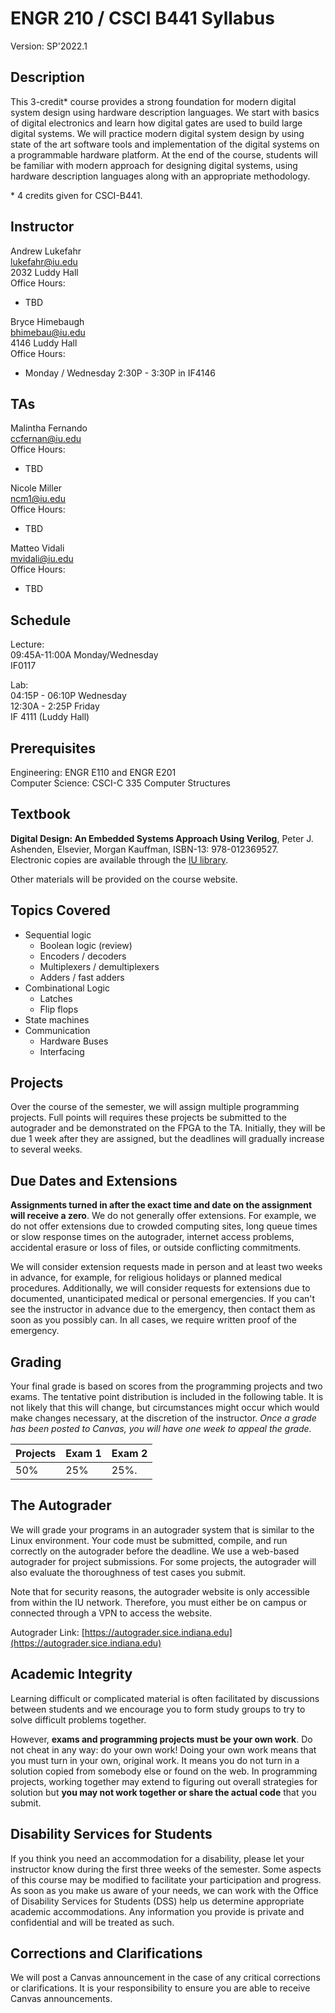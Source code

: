 # ENGR 210 / CSCI B441 Syllabus

Version: SP'2022.1

## Description

This 3-credit* course provides a strong foundation for modern digital system
design using hardware description languages. We start with basics of digital
electronics and learn how digital gates are used to build large digital systems.
We will practice modern digital system design by using state of the art software
tools and implementation of the digital systems on a programmable hardware
platform. At the end of the course, students will be familiar with modern
approach for designing digital systems, using hardware description languages
along with an appropriate methodology.

\* 4 credits given for CSCI-B441.

## Instructor

Andrew Lukefahr\
lukefahr@iu.edu\
2032 Luddy Hall\
Office Hours:
 - TBD

Bryce Himebaugh\
bhimebau@iu.edu\
4146 Luddy Hall\
Office Hours:
 - Monday / Wednesday 2:30P - 3:30P in IF4146
 
## TAs

Malintha Fernando\
ccfernan@iu.edu\
Office Hours:
 - TBD

Nicole Miller\
ncm1@iu.edu\
Office Hours:
 - TBD

Matteo Vidali\
mvidali@iu.edu\
Office Hours:
 - TBD

## Schedule

Lecture:  
09:45A-11:00A Monday/Wednesday\
IF0117

Lab:\
04:15P - 06:10P Wednesday\
12:30A - 2:25P Friday\
IF 4111 (Luddy Hall)   

## Prerequisites

Engineering: ENGR E110 and ENGR E201  
Computer Science: CSCI-C 335 Computer Structures  

## Textbook

**Digital Design: An Embedded Systems Approach Using Verilog**, Peter J. Ashenden,
Elsevier, Morgan Kauffman, ISBN-13: 978-012369527.\
Electronic copies are available through the [IU
library](https://iucat.iu.edu/catalog/14615095). 

Other materials will be provided on the course website.

## Topics Covered

* Sequential logic
  * Boolean logic (review)
  * Encoders / decoders
  * Multiplexers / demultiplexers
  * Adders / fast adders
* Combinational Logic
  * Latches 
  * Flip flops
* State machines
* Communication 
  * Hardware Buses
  * Interfacing

## Projects

Over the course of the semester, we will assign multiple programming projects.
Full points will requires these projects be submitted to the autograder and be
demonstrated on the FPGA to the TA. Initially, they will be due 1 week after
they are assigned, but the deadlines will gradually increase to several weeks.

## Due Dates and Extensions

**Assignments turned in after the exact time and date on the assignment will
receive a zero**. We do not generally offer extensions. For example, we do not
offer extensions due to crowded computing sites, long queue times or slow
response times on the autograder, internet access problems, accidental erasure
or loss of files, or outside conflicting commitments.

We will consider extension requests made in person and at least two weeks in
advance, for example, for religious holidays or planned medical procedures.
Additionally, we will consider requests for extensions due to documented,
unanticipated medical or personal emergencies. If you can't see the instructor
in advance due to the emergency, then contact them as soon as you possibly can.
In all cases, we require written proof of the emergency.

## Grading

Your final grade is based on scores from the programming projects and two exams. The
tentative point distribution is included in the following table. It is not
likely that this will change, but circumstances might occur which would make
changes necessary, at the discretion of the instructor. *Once a grade has been
posted to Canvas, you will have one week to appeal the grade.*

|    Projects   | Exam 1      | Exam 2 |
| ------------- | ----------- | --------|
| 50%           |    25%      |  25%.   | 


## The Autograder

We will grade your programs in an autograder system that is similar to the Linux
environment. Your code must be submitted, compile, and run correctly on the
autograder before the deadline. We use a web-based autograder for project
submissions. For some projects, the autograder will also evaluate the
thoroughness of test cases you submit.

Note that for security reasons, the autograder website is only accessible from
within the IU network. Therefore, you must either be on campus or connected
through a VPN to access the website.

Autograder Link: [https://autograder.sice.indiana.edu](https://autograder.sice.indiana.edu)

## Academic Integrity

Learning difficult or complicated material is often facilitated by discussions
between students and we encourage you to form study groups to try to solve
difficult problems together.

However, **exams and programming projects must be your own work**. Do not cheat
in any way: do your own work! Doing your own work means that you must turn in
your own, original work. It means you do not turn in a solution copied from
somebody else or found on the web. In programming projects, working together may
extend to figuring out overall strategies for solution but **you may not work
together or share the actual code** that you submit.

## Disability Services for Students

If you think you need an accommodation for a disability, please let your
instructor know during the first three weeks of the semester. Some aspects of
this course may be modified to facilitate your participation and progress. As
soon as you make us aware of your needs, we can work with the Office of
Disability Services for Students (DSS) help us determine appropriate academic
accommodations. Any information you provide is private and confidential and will
be treated as such.

## Corrections and Clarifications

We will post a Canvas announcement in the case of any critical corrections or
clarifications. It is your responsibility to ensure you are able to receive
Canvas announcements.


